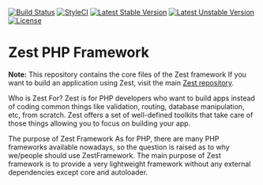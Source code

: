[![Build Status](https://travis-ci.org/zestframework/Zest_Framework.svg?branch=master)](https://travis-ci.org/zestframework/Zest_Framework)
[![StyleCI](https://github.styleci.io/repos/135673638/shield?branch=master)](https://github.styleci.io/repos/135673638)
[![Latest Stable Version](https://poser.pugx.org/softhub99/zest_framework/v/stable)](https://packagist.org/packages/softhub99/zest_framework)
[![Latest Unstable Version](https://poser.pugx.org/softhub99/zest_framework/v/unstable)](https://packagist.org/packages/softhub99/zest_framework)
[![License](https://poser.pugx.org/softhub99/zest_framework/license)](https://packagist.org/packages/softhub99/zest_framework)



# Zest PHP Framework

**Note:** This repository contains the core files of the Zest framework If you want to build an application using Zest, 
visit the main [Zest repository](https://github.com/Softhub99/Zest).

Who is Zest For?
Zest is for PHP developers who want to build apps instead of coding common things like validation, routing, database manipulation, etc, from scratch. Zest offers a set of well-defined toolkits that take care of those things allowing you to focus on building your app.

The purpose of Zest Framework
As for PHP, there are many PHP frameworks available nowadays, so the question is raised as to why we/people should use ZestFramework. The main purpose of Zest framework is to provide a very lightweight framework without any external dependencies except core and autoloader.

